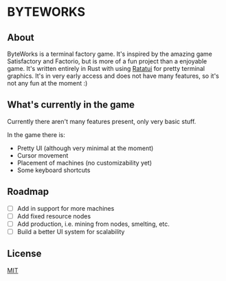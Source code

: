 # BYTEWORKS

## About

ByteWorks is a terminal factory game. It's inspired by the amazing game Satisfactory and Factorio, but is more of a fun project than a enjoyable game. It's written entirely in Rust with using [Ratatui](https://github.com/ratatui/ratatui) for pretty terminal graphics. It's in very early access and does not have many features, so it's not any fun at the moment :)

## What's currently in the game

Currently there aren't many features present, only very basic stuff.

In the game there is:
 - Pretty UI (although very minimal at the moment)
 - Cursor movement
 - Placement of machines (no customizability yet)
 - Some keyboard shortcuts

## Roadmap

 - [ ] Add in support for more machines
 - [ ] Add fixed resource nodes
 - [ ] Add production, i.e. mining from nodes, smelting, etc.
 - [ ] Build a better UI system for scalability

## License

[MIT](https://github.com/DexterHDev/ByteWorks/blob/main/LICENSE)

